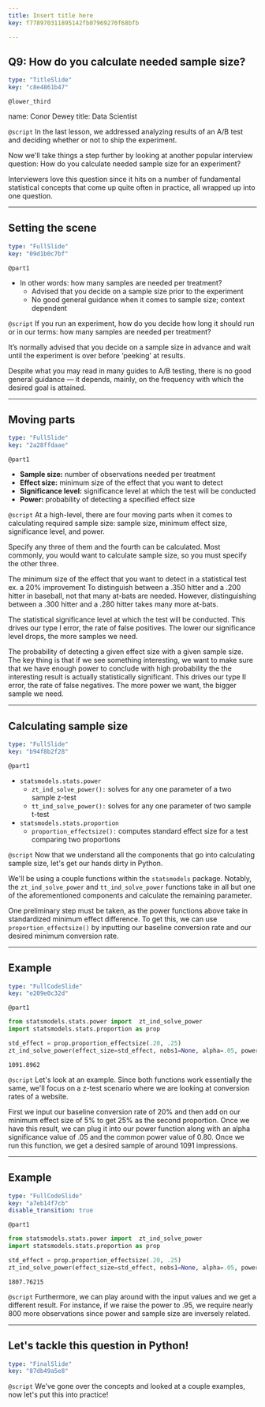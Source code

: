 ```yaml
---
title: Insert title here
key: f778970311895142fb07969270f68bfb

---
```

## Q9: How do you calculate needed sample size?

```yaml
type: "TitleSlide"
key: "c8e4861b47"
```

`@lower_third`

name: Conor Dewey
title: Data Scientist


`@script`
In the last lesson, we addressed analyzing results of an A/B test and deciding whether or not to ship the experiment. 

Now we'll take things a step further by looking at another popular interview question: How do you calculate needed sample size for an experiment?

Interviewers love this question since it hits on a number of fundamental statistical concepts that come up quite often in practice, all wrapped up into one question.


---
## Setting the scene

```yaml
type: "FullSlide"
key: "09d1b0c7bf"
```

`@part1`
* In other words: how many samples are needed per treatment?
   * Advised that you decide on a sample size prior to the experiment
   * No good general guidance when it comes to sample size; context dependent


`@script`
If you run an experiment, how do you decide how long it should run or in our terms: how many samples are needed per treatment?

It’s normally advised that you decide on a sample size in advance and wait until the experiment is over before ‘peeking’ at results. 

Despite what you may read in many guides to A/B testing, there is no good general guidance — it depends, mainly, on the frequency with which the desired goal is attained.


---
## Moving parts

```yaml
type: "FullSlide"
key: "2a28ffdaae"
```

`@part1`
* **Sample size:** number of observations needed per treatment
* **Effect size:** minimum size of the effect that you want to detect
* **Significance level:** significance level at which the test will be conducted
* **Power:** probability of detecting a specified effect size


`@script`
At a high-level, there are four moving parts when it comes to calculating required sample size: sample size, minimum effect size, significance level, and power.

Specify any three of them and the fourth can be calculated. Most commonly, you would want to calculate sample size, so you must specify the other three.

The minimum size of the effect that you want to detect in a statistical test ex. a 20% improvement
To distinguish between a .350 hitter and a .200 hitter in baseball, not that many at-bats are needed. However, distinguishing between a .300 hitter and a .280 hitter takes many more at-bats.

The statistical significance level at which the test will be conducted. This drives our type I error, the rate of false positives. The lower our significance level drops, the more samples we need.

The probability of detecting a given effect size with a given sample size. The key thing is that if we see something interesting, we want to make sure that we have enough power to conclude with high probability the the interesting result is actually statistically significant. This drives our type II error, the rate of false negatives. The more power we want, the bigger sample we need.


---
## Calculating sample size

```yaml
type: "FullSlide"
key: "b94f8b2f28"
```

`@part1`
* `statsmodels.stats.power`
   * `zt_ind_solve_power():` solves for any one parameter of a two sample z-test
   * `tt_ind_solve_power():` solves for any one parameter of two sample t-test
* `statsmodels.stats.proportion`
   * `proportion_effectsize():` computes standard effect size for a test comparing two proportions


`@script`
Now that we understand all the components that go into calculating sample size, let's get our hands dirty in Python. 

We'll be using a couple functions within the `statsmodels` package. Notably, the `zt_ind_solve_power` and `tt_ind_solve_power` functions take in all but one of the aforementioned components and calculate the remaining parameter. 

One preliminary step must be taken, as the power functions above take in standardized minimum effect difference. To get this, we can use `proportion_effectsize()` by inputting our baseline conversion rate and our desired minimum conversion rate.


---
## Example

```yaml
type: "FullCodeSlide"
key: "e209e0c32d"
```

`@part1`
```python
from statsmodels.stats.power import  zt_ind_solve_power
import statsmodels.stats.proportion as prop

std_effect = prop.proportion_effectsize(.20, .25)
zt_ind_solve_power(effect_size=std_effect, nobs1=None, alpha=.05, power=.80)
```

```
1091.8962
```


`@script`
Let's look at an example. Since both functions work essentially the same, we'll focus on a z-test scenario where we are looking at conversion rates of a website.

First we input our baseline conversion rate of 20% and then add on our minimum effect size of 5% to get 25% as the second proportion. Once we have this result, we can plug it into our power function along with an alpha significance value of .05 and the common power value of 0.80. Once we run this function, we get a desired sample of around 1091 impressions.


---
## Example

```yaml
type: "FullCodeSlide"
key: "a7eb14f7cb"
disable_transition: true
```

`@part1`
```python
from statsmodels.stats.power import  zt_ind_solve_power
import statsmodels.stats.proportion as prop

std_effect = prop.proportion_effectsize(.20, .25)
zt_ind_solve_power(effect_size=std_effect, nobs1=None, alpha=.05, power=.95)
```

```
1807.76215
```


`@script`
Furthermore, we can play around with the input values and we get a different result. For instance, if we raise the power to .95, we require nearly 800 more observations since power and sample size are inversely related.


---
## Let's tackle this question in Python!

```yaml
type: "FinalSlide"
key: "87db49a5e8"
```

`@script`
We've gone over the concepts and looked at a couple examples, now let's put this into practice!

